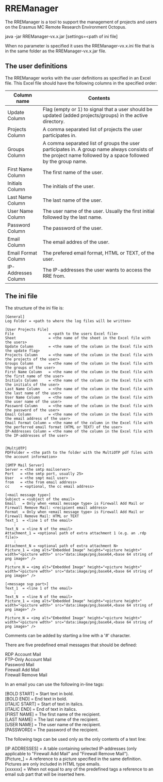 # RREManager

The RREManager is a tool to support the management of projects and users on the Erasmus MC Remote Research Environment Octopus.

java -jar RREManager-vx.x.jar [settings=<path of ini file]

When no parameter is specified it uses the RREManager-vx.x.ini file that is in the same folder as the RREManager-vx.x.jar file.


## The user definitions

The RREManager works with the user definitions as specified in an Excel file. This Excel file should have the following columns in the specified order:

| Column name          | Contents                                                     |
| -------------------- | ------------------------------------------------------------ |
| Update Column        | Flag (empty or 1) to signal that a user should be updated (added projects/groups) in the active directory. |
| Projects Column      | A comma separated list of projects the user participates in. |
| Groups Column        | A comma separated list of groups the user participates in. A group name always consists of the project name followed by a space followed by the group name. |
| First Name Column    | The first name of the user.                                  |
| Initials Column      | The initials of the user.                                    |
| Last Name Column     | The last name of the user.                                   |
| User Name Column     | The user name of the user. Usually the first initial followed by the last name. |
| Password Column      | The password of the user.                                    |
| Email Column         | The email addres of the user.                                |
| Email Format Column  | The prefered email format, HTML or TEXT, of the user.        |
| IP-Addresses Column  | The IP-addresses the user wants to access the RRE from.      |



## The ini file

The structure of the ini file is:

```
[General]
Log Folder = <path to where the log files will be written>

[User Projects File]
File                = <path to the users Excel file>
Sheet               = <the name of the sheet in the Excel file with the users>
Update Column       = <the name of the column in the Excel file with the update flag>
Projects Column     = <the name of the column in the Excel file with the projects of the user> 
Groups Column       = <the name of the column in the Excel file with the groups of the user>
First Name Column   = <the name of the column in the Excel file with the first name of the user>
Initials Column     = <the name of the column in the Excel file with the initials of the user>
Last Name Column    = <the name of the column in the Excel file with the last name of the user>
User Name Column    = <the name of the column in the Excel file with the user name of the user>
Password Column     = <the name of the column in the Excel file with the password of the user>
Email Column        = <the name of the column in the Excel file with the email address of the user>
Email Format Column = <the name of the column in the Excel file with the perferred email format (HTML or TEXT) of the user>
IP-Addresses Column = <the name of the column in the Excel file with the IP-addresses of the user>


[MultiOTP]
PDFFolder = <the path to the folder with the MultiOTP pdf files with the account information>

[SMTP Mail Server]
Server = <the smtp mailserver>
Port   = <the smtp port, usually 25>
User   = <the smpt mail user>
from   = <the from email address>
cc     = <optional, the cc email address>

[<mail message type>]
Subject = <subject of the email>
Email   = Only when <email message type> is Firewall Add Mail or Firewall Remove Mail: <recipient email address>
Format  = Only when <email message type> is Firewall Add Mail or Firewall Remove Mail: HTML or TEXT
Text_1  = <line 1 of the email>
    :
Text_N  = <line N of the email>
Attachment_1 = <optional path of extra attachment 1 (e.g. an .rdp file)>
    :
Attachment_N = <optional path of extra attachment N>
Picture_1 = <img alt="Embedded Image" height="<picture height>" width="<picture wdth>" src="data:image/png;base64,<base 64 string of png image>" />
    :
Picture_N = <img alt="Embedded Image" height="<picture height>" width="<picture wdth>" src="data:image/png;base64,<base 64 string of png image>" />

[<message sup part>]
Text_1  = <line 1 of the email>
    : 
Text_N  = <line N of the email>
Picture_1 = <img alt="Embedded Image" height="<picture height>" width="<picture wdth>" src="data:image/png;base64,<base 64 string of png image>" />
    :
Picture_N = <img alt="Embedded Image" height="<picture height>" width="<picture wdth>" src="data:image/png;base64,<base 64 string of png image>" />
```

Comments can be added by starting a line with a '#' character.

There are five predefined email messages that should be defined:

RDP Account Mail<br>
FTP-Only Account Mail<br>
Password Mail<br>
Firewall Add Mail<br>
Firewall Remove Mail

In an email you can use the following in-line tags:

[BOLD START] = Start text in bold.<br>
[BOLD END] = End text in bold.<br>
[ITALIC START] = Start of text in italics.<br>
[ITALIC END] = End of text in italics.<br>
[FIRST NAME] = The first name of the recipient.<br>
[LAST NAME] = The last name of the recipient.<br>
[USER NAME] = The user name of the recipient.<br>
[PASSWORD] = The password of the recipient.

The following tags can be used only as the only contents of a text line:

[IP ADDRESSES] = A table containing selected IP-addresses (only applicable to "Firewall Add Mail" and "Firewall Remove Mail").<br>
[Picture_<nr>] = A reference to a picture specified in the same definition. Pictures are only included in HTML type emails.<br>
[xxxxxx] = When not equal to any of the predefined tags a reference to an email sub part that will be inserted here. 